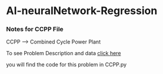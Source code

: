 # AI-neuralNetwork-Regression

### Notes for CCPP File 
CCPP --> Combined Cycle Power Plant

To see Problem Description and data [click here](https://archive.ics.uci.edu/ml/datasets/Combined+Cycle+Power+Plant)

you will find the code for this problem in CCPP.py 
